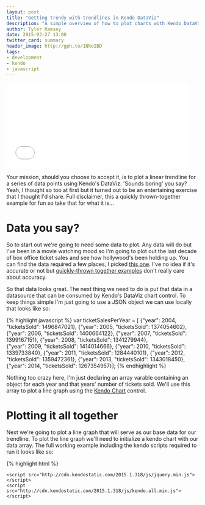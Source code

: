 ```yaml
---
layout: post
title: "Getting trendy with trendlines in Kendo DataViz"
description: "A simple overview of how to plot charts with Kendo DataViz and how to custom plot trendlines on those charts."
author: Tyler Ramsey
date: 2015-03-27 13:00
twitter_card: summary
header_image: http://gph.to/1NhoIBD
tags:
- development
- kendo
- javascript
---
```


<iframe src="//giphy.com/embed/JiL1EN1E5yriU?html5=true" class="header-image" width="480" height="224" frameBorder="0" webkitAllowFullScreen mozallowfullscreen allowFullScreen></iframe>

<br />

Your mission, should you choose to accept it, is to plot a linear trendline for a series of data points using Kendo's DataViz. 'Sounds boring' you say? Yeah, I thought so too at first but it turned out to be an entertaining exercise that I thought I'd share. Full disclaimer, this a quickly thrown-together example for fun so take that for what it is...

# Data you say?

So to start out we're going to need some data to plot. Any data will do but I've been in a movie watching mood so I'm going to plot out the last decade of box office ticket sales and see how hollywood's been holding up. You can find the data required a few places, I picked [this one](http://pro.boxoffice.com/statistics/yearly "Yearly Box Office Sales"). I've no idea if it's accurate or not but [quickly-thrown together examples](http://blogs.msdn.com/b/oldnewthing/archive/2013/10/14/10456386.aspx "Little Programs") don't really care about accuracy.

So that data looks great. The next thing we need to do is put that data in a datasource that can be consumed by Kendo's DataViz chart control. To keep things simple I'm just going to use a JSON object we can use locally that looks like so:

{% highlight javascript %}
var ticketSalesPerYear = [
    {"year": 2004, "ticketsSold": 1496847021},
    {"year": 2005, "ticketsSold": 1374054602},
    {"year": 2006, "ticketsSold": 1400664122},
    {"year": 2007, "ticketsSold": 1399167151},
    {"year": 2008, "ticketsSold": 1341279944},    
    {"year": 2009, "ticketsSold": 1414014666},
    {"year": 2010, "ticketsSold": 1339733840},
    {"year": 2011, "ticketsSold": 1284440101},
    {"year": 2012, "ticketsSold": 1359472361},
    {"year": 2013, "ticketsSold": 1343018450},
    {"year": 2014, "ticketsSold": 1267354957}];
{% endhighlight %}

Nothing too crazy here, I'm just declaring an array varable containing an object for each year and that years' number of tickets sold. We'll use this array to plot a line graph using the [Kendo Chart](http://demos.telerik.com/kendo-ui/line-charts/index) control.

# Plotting it all together

Next we're going to plot a line graph that will serve as our base data for our trendline. To plot the line graph we'll need to initialize a kendo chart with our data array. The full working example including the kendo scripts required to run it looks like so:

{% highlight html %}
<!DOCTYPE html>
<html>
<head>
    <title></title>
    <link rel="stylesheet" href="http://cdn.kendostatic.com/2015.1.318/styles/kendo.common-material.min.css" />
    <link rel="stylesheet" href="http://cdn.kendostatic.com/2015.1.318/styles/kendo.material.min.css" />
    <link rel="stylesheet" href="http://cdn.kendostatic.com/2015.1.318/styles/kendo.dataviz.min.css" />
    <link rel="stylesheet" href="http://cdn.kendostatic.com/2015.1.318/styles/kendo.dataviz.material.min.css" />

    <script src="http://cdn.kendostatic.com/2015.1.318/js/jquery.min.js"></script>
    <script src="http://cdn.kendostatic.com/2015.1.318/js/kendo.all.min.js"></script>
</head>
<body>
<div id="example">
    <div id="chart"></div>
    <script>
        var ticketSalesPerYear = [
            {"year": 2004, "ticketsSold": 1496847021},
            {"year": 2005, "ticketsSold": 1374054602},
            {"year": 2006, "ticketsSold": 1400664122},
            {"year": 2007, "ticketsSold": 1399167151},
            {"year": 2008, "ticketsSold": 1341279944},
            {"year": 2009, "ticketsSold": 1414014666},
            {"year": 2010, "ticketsSold": 1339733840},
            {"year": 2011, "ticketsSold": 1284440101},
            {"year": 2012, "ticketsSold": 1359472361},
            {"year": 2013, "ticketsSold": 1343018450},
            {"year": 2014, "ticketsSold": 1267354957}];

        function createChart() {
            $("#chart").kendoChart({
                dataSource: {
                    data: ticketSalesPerYear
                },
                title: {
                    text: "Total Box Office Ticket Sales"
                },
                legend: {
                    visible: false
                },
                seriesDefaults: {
                    type: "line",
                    labels: {
                        visible: false,
                        format: "n0",
                        background: "transparent"
                    }
                },
                series: [{
                    field: "ticketsSold",
                }],
                valueAxis: {
                  labels: {
                    format: "n0" 
                  }
                },
                categoryAxis: {
                    field: "year",
                    majorGridLines: {
                        visible: false
                    },
                }
            });
        }

        $(document).ready(createChart);
    </script>
</div>


</body>
</html>

{% endhighlight %}


